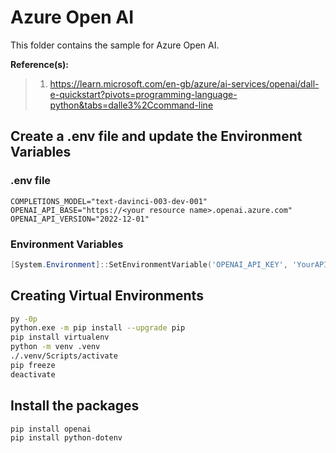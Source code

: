 # Azure Open AI

This folder contains the sample for Azure Open AI.

**Reference(s):**

> 1. <https://learn.microsoft.com/en-gb/azure/ai-services/openai/dall-e-quickstart?pivots=programming-language-python&tabs=dalle3%2Ccommand-line>

## Create a .env file and update the Environment Variables

### .env file

```text
COMPLETIONS_MODEL="text-davinci-003-dev-001"
OPENAI_API_BASE="https://<your resource name>.openai.azure.com"
OPENAI_API_VERSION="2022-12-01"
```

### Environment Variables

```powershell
[System.Environment]::SetEnvironmentVariable('OPENAI_API_KEY', 'YourAPIKEY-11x1x111111x1xxx1x111x1x11x11x1x', 'User')
```

## Creating Virtual Environments

```bash
py -0p
python.exe -m pip install --upgrade pip
pip install virtualenv
python -m venv .venv
./.venv/Scripts/activate
pip freeze
deactivate
```

## Install the packages

```bash
pip install openai
pip install python-dotenv
```
